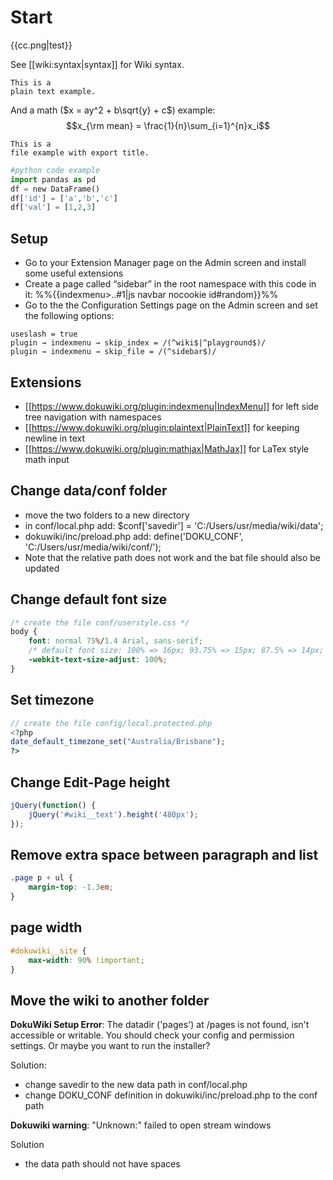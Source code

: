 # Start

{{cc.png|test}}

See [[wiki:syntax|syntax]] for Wiki syntax.

```
This is a
plain text example.
```

And a math ($x = ay^2 + b\sqrt{y} + c$) example:
$$x_{\rm mean} = \frac{1}{n}\sum_{i=1}^{n}x_i$$

```file txt file_example.txt
This is a
file example with export title.
```

```python
#python code example
import pandas as pd
df = new DataFrame()
df['id'] = ['a','b','c']
df['val'] = [1,2,3]
```

## Setup
  - Go to your Extension Manager page on the Admin screen and install some useful extensions
  - Create a page called “sidebar” in the root namespace with this code in it: %%{{indexmenu>..#1|js navbar nocookie id#random}}%%
  - Go to the the Configuration Settings page on the Admin screen and set the following options:
```
useslash = true
plugin → indexmenu → skip_index = /(^wiki$|^playground$)/
plugin → indexmenu → skip_file = /(^sidebar$)/
```

## Extensions
  * [[https://www.dokuwiki.org/plugin:indexmenu|IndexMenu]] for left side tree navigation with namespaces
  * [[https://www.dokuwiki.org/plugin:plaintext|PlainText]] for keeping newline in text
  * [[https://www.dokuwiki.org/plugin:mathjax|MathJax]] for LaTex style math input

## Change data/conf folder
  - move the two folders to a new directory
  - in conf/local.php add: $conf['savedir'] = 'C:/Users/usr/media/wiki/data';
  - dokuwiki/inc/preload.php add: define('DOKU_CONF', 'C:/Users/usr/media/wiki/conf/');
  - Note that the relative path does not work and the bat file should also be updated

## Change default font size
```css
/* create the file conf/userstyle.css */
body {
    font: normal 75%/1.4 Arial, sans-serif;
    /* default font size: 100% => 16px; 93.75% => 15px; 87.5% => 14px; 81.25% => 13px; 75% => 12px; 68.75% => 11px */
    -webkit-text-size-adjust: 100%;
}
```

## Set timezone
```php
// create the file config/local.protected.php
<?php
date_default_timezone_set("Australia/Brisbane");
?>
```

## Change Edit-Page height
```js conf/userscript.js
jQuery(function() {
    jQuery('#wiki__text').height('480px');
});
```

## Remove extra space between paragraph and list
```css conf/userstyle.css
.page p + ul {
    margin-top: -1.3em;
}
```

## page width
```css conf/userstyle.css
#dokuwiki__site {
    max-width: 90% !important;
}
```

## Move the wiki to another folder
**DokuWiki Setup Error**: The datadir ('pages') at /pages is not found, isn't accessible or writable. You should check your config and permission settings. Or maybe you want to run the installer?

Solution:
  * change savedir to the new data path in conf/local.php
  * change DOKU_CONF definition in dokuwiki/inc/preload.php to the conf path

**Dokuwiki warning**: "Unknown:" failed to open stream windows

Solution
  * the data path should not have spaces
